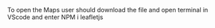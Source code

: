 To open the Maps
user should download the file and open terminal in VScode and enter NPM i leafletjs
